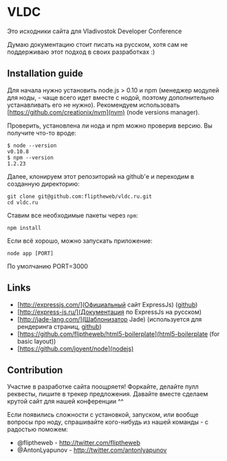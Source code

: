 # VLDC
Это исходники сайта для Vladivostok Developer Conference

Думаю документацию стоит писать на русском, хотя сам не поддерживаю этот подход в своих разработках :)

## Installation guide


Для начала нужно установить node.js > 0.10 и npm (менеджер модулей для ноды, - чаще всего идет вместе с нодой, поэтому дополнительно устанавливать его не нужно).
Рекомендуем использовать [https://github.com/creationix/nvm](nvm) (node versions manager).

Проверить, установлена ли нода и npm можно проверив версию. Вы получите что-то вроде:

    $ node --version
    v0.10.8
    $ npm --version
    1.2.23

Далее, клонируем этот репозиторий на github'е и переходим в созданную директорию:

    git clone git@github.com:fliptheweb/vldc.ru.git
    cd vldc.ru

Ставим все необходимые пакеты через `npm`:

`npm install`

Если всё хорошо, можно запускать приложение: 

`node app [PORT]`

По умолчанию PORT=3000

## Links

- [http://expressjs.com/](Официальный сайт ExpressJs) ([github](https://github.com/visionmedia/express))
- [http://express-js.ru/](Документация по ExpressJs на русском)
- [http://jade-lang.com/](Шаблонизатор Jade) (используется для рендеринга страниц, [github](https://github.com/visionmedia/jade))
- [https://github.com/fliptheweb/html5-boilerplate](html5-boilerplate (for basic layout))
- [https://github.com/joyent/node](nodejs)


## Contribution
Участие в разработке сайта поощряетя! Форкайте, делайте пулл реквесты, пишите в трекер предложения. Давайте вместе сделаем крутой сайт для нашей конференции ^^

Если появились сложности с установкой, запуском, или вообще вопросы про ноду, спрашивайте кого-нибудь из нашей команды - с радостью поможем:

* @fliptheweb - http://twitter.com/fliptheweb
* @AntonLyapunov - http://twitter.com/antonlyapunov
